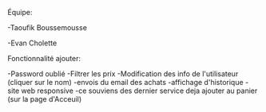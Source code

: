 Équipe:

-Taoufik Boussemousse

-Evan Cholette

Fonctionnalité ajouter:

-Password oublié
-Filtrer les prix
-Modification des info de l'utilisateur (cliquer sur le nom)
-envois du email des achats
-affichage d'historique 
-site web responsive 
-ce souviens des dernier service deja ajouter au panier (sur la page d'Acceuil)


